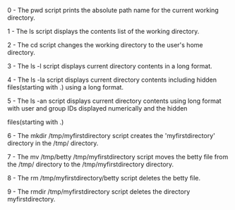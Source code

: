 0 - The pwd script prints the absolute path name for the current working directory.                                                     

1 - The ls script displays the contents list of the working directory.                                                                  

2 - The cd script changes the working directory to the user's home directory.                                                           

3 - The ls -l script displays current directory contents in a long format.                                                              

4 - The ls -la script displays current directory contents including hidden files(starting with .) using a long format.                  

5 - The ls -an script displays current directory contents using long format with user and group IDs displayed numerically and the hidden

 files(starting with .)                                                                                                                 

6 - The mkdir /tmp/myfirstdirectory script creates the 'myfirstdirectory' directory in the /tmp/ directory.                             

7 - The mv /tmp/betty /tmp/myfirstdirectory script moves the betty file from the /tmp/ directory to the /tmp/myfirstdirectory directory.

8 - The rm /tmp/myfirstdirectory/betty script deletes the betty file.                                                                   

9 - The rmdir /tmp/myfirstdirectory script deletes the directory myfirstdirectory.
